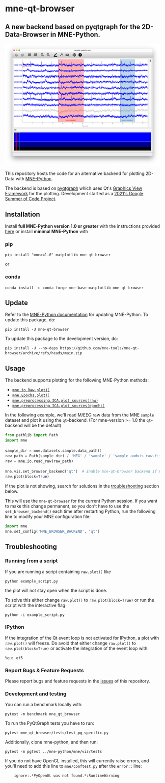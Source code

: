 # mne-qt-browser

## A new backend based on pyqtgraph for the 2D-Data-Browser in MNE-Python.

![Screenshot of mne-qt-browser](https://github.com/mne-tools/mne-qt-browser/raw/main/screenshot.png)

This repository hosts the code for an alternative backend for plotting 2D-Data with 
[MNE-Python](https://github.com/mne-tools/mne-python).

The backend is based on [pyqtgraph](https://github.com/pyqtgraph/pyqtgraph) 
which uses Qt's [Graphics View Framework](https://doc.qt.io/qt-5/graphicsview.html)
for the plotting.
Development started as a [2021's Google Summer of Code Project](https://github.com/marsipu/gsoc2021).

## Installation
Install **full MNE-Python version 1.0 or greater** with the instructions provided [here](https://mne.tools/stable/install/mne_python.html#d-plotting-and-source-analysis) or install **minimal MNE-Python** with
### pip
```
pip install "mne>=1.0" matplotlib mne-qt-browser
```
or
### conda
```
conda install -c conda-forge mne-base matplotlib mne-qt-browser
```

## Update
Refer to the [MNE-Python documentation](https://mne.tools/stable/install/updating.html) for updating MNE-Python.
To update this package, do:
```
pip install -U mne-qt-browser
```
To update this package to the development version, do:
```
pip install -U --no-deps https://github.com/mne-tools/mne-qt-browser/archive/refs/heads/main.zip
```

## Usage

The backend supports plotting for the following MNE-Python methods:

- [`mne.io.Raw.plot()`](https://mne.tools/dev/generated/mne.io.Raw.html?highlight=raw%20plot#mne.io.Raw.plot)
- [`mne.Epochs.plot()`](https://mne.tools/dev/generated/mne.Epochs.html?highlight=epochs%20plot#mne.Epochs.plot)
- [`mne.preprocessing.ICA.plot_sources(raw)`](https://mne.tools/dev/generated/mne.preprocessing.ICA.html?highlight=ica%20plot_sources#mne.preprocessing.ICA.plot_sources)
- [`mne.preprocessing.ICA.plot_sources(epochs)`](https://mne.tools/dev/generated/mne.preprocessing.ICA.html?highlight=ica%20plot_sources#mne.preprocessing.ICA.plot_sources)

In the following example, we'll read M/EEG raw data from the MNE `sample` dataset
and plot it using the `qt`-backend.
(For mne-version >= 1.0 the `qt`-backend will be the default)

```python
from pathlib import Path
import mne

sample_dir = mne.datasets.sample.data_path()
raw_path = Path(sample_dir) / 'MEG' / 'sample' / 'sample_audvis_raw.fif'
raw = mne.io.read_raw(raw_path)

mne.viz.set_browser_backend('qt')  # Enable mne-qt-browser backend if mne < 1.0
raw.plot(block=True)
```

If the plot is not showing, search for solutions in the
[troubleshooting](#troubleshooting) section below.

This will use the `mne-qt-browser` for the current Python session. If you
want to make this change permanent, so you don't have to use the
`set_browser_backend()` each time after restarting Python, run the following
line to modify your MNE configuration file:

```python
import mne
mne.set_config('MNE_BROWSER_BACKEND', 'qt')
```

## Troubleshooting

### Running from a script

If you are running a script containing `raw.plot()` like

```console
python example_script.py
```

the plot will not stay open when the script is done. 

To solve this either change `raw.plot()` to `raw.plot(block=True)` or run the script with the interactive flag

```console
python -i example_script.py
```

### IPython

If the integration of the Qt event loop is not activated for IPython, a plot with `raw.plot()` will freeze.
Do avoid that either change `raw.plot()` to `raw.plot(block=True)` or activate the integration of the event loop with

```console
%gui qt5
```

### Report Bugs & Feature Requests

Please report bugs and feature requests in the [issues](https://github.com/mne-tools/mne-qt-browser/issues) of this repository.

### Development and testing

You can run a benchmark locally with:

```console
pytest -m benchmark mne_qt_browser
```

To run the PyQtGraph tests you have to run:
```
pytest mne_qt_browser/tests/test_pg_specific.py
```

Additionally, clone mne-python, and then run:

```console
pytest -m pgtest ../mne-python/mne/viz/tests
```

If you do not have OpenGL installed, this will currently raise errors, and
you'll need to add this line to `mne/conftest.py` after the `error::` line:

```raw
    ignore:.*PyOpenGL was not found.*:RuntimeWarning
```
